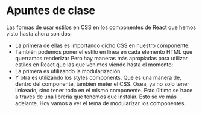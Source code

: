 # Apuntes de clase
Las formas de usar estilos en CSS en los componentes de React que hemos visto hasta ahora son dos: 
- La primera de ellas es importando dicho CSS en nuestro componente. 
- También podemos poner el estilo en línea en cada elemento HTML que querramos renderizar
Pero hay maneras más apropiadas para utilizar estilos en React que las que venimos viendo hasta el momento: 
- La primera es utilizando la modularización.
- Y otra es utilizando los styles components. Que es una manera de, dentro del componente, también meter el CSS. Osea, ya no solo tener linkeado, sino tener todo en el mismo componente. Esto último se hace a través de una librería que tenemos que instalar. Esto se ve más adelante. 
Hoy vamos a ver el tema de modularizar los componentes. 

